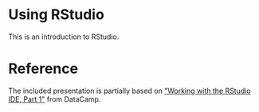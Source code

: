 # Using RStudio

This is an introduction to RStudio.

# Reference
The included presentation is partially based on ["Working with the RStudio IDE, Part 1"](https://www.datacamp.com/courses/working-with-the-rstudio-ide-part-1-archived) from DataCamp.
